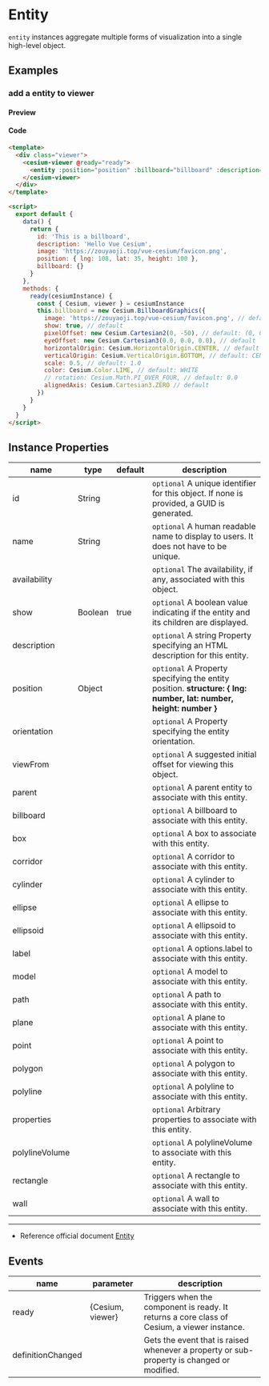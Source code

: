 # Entity

`entity` instances aggregate multiple forms of visualization into a single high-level object.

## Examples

### add a entity to viewer

#### Preview

<doc-preview>
  <template>
    <div class="viewer">
      <cesium-viewer @ready="ready">
        <entity :position="position" :billboard="billboard" :description="description" :id="id">
        </entity>
      </cesium-viewer>
    </div>
  </template>

  <script>
    export default {
      data () {
        return {
          id: 'This is a billboard',
          description: 'Hello Vue Cesium',
          image: 'https://zouyaoji.top/vue-cesium/favicon.png',
          position: { lng: 108, lat: 35, height: 100 },
          billboard: {}
        }
      },
      methods: {
        ready (cesiumInstance) {
          const { Cesium, viewer } = cesiumInstance
          this.billboard = new Cesium.BillboardGraphics({
            image: 'https://zouyaoji.top/vue-cesium/favicon.png', // default: undefined
            show: true, // default
            pixelOffset: new Cesium.Cartesian2(0, -50), // default: (0, 0)
            eyeOffset: new Cesium.Cartesian3(0.0, 0.0, 0.0), // default
            horizontalOrigin: Cesium.HorizontalOrigin.CENTER, // default
            verticalOrigin: Cesium.VerticalOrigin.BOTTOM, // default: CENTER
            scale: 0.5, // default: 1.0
            color: Cesium.Color.LIME, // default: WHITE
            // rotation: Cesium.Math.PI_OVER_FOUR, // default: 0.0
            alignedAxis: Cesium.Cartesian3.ZERO, // default
          })
        }
      }
    }
  </script>
</doc-preview>

#### Code

```html
<template>
  <div class="viewer">
    <cesium-viewer @ready="ready">
      <entity :position="position" :billboard="billboard" :description="description" :id="id"> </entity>
    </cesium-viewer>
  </div>
</template>

<script>
  export default {
    data() {
      return {
        id: 'This is a billboard',
        description: 'Hello Vue Cesium',
        image: 'https://zouyaoji.top/vue-cesium/favicon.png',
        position: { lng: 108, lat: 35, height: 100 },
        billboard: {}
      }
    },
    methods: {
      ready(cesiumInstance) {
        const { Cesium, viewer } = cesiumInstance
        this.billboard = new Cesium.BillboardGraphics({
          image: 'https://zouyaoji.top/vue-cesium/favicon.png', // default: undefined
          show: true, // default
          pixelOffset: new Cesium.Cartesian2(0, -50), // default: (0, 0)
          eyeOffset: new Cesium.Cartesian3(0.0, 0.0, 0.0), // default
          horizontalOrigin: Cesium.HorizontalOrigin.CENTER, // default
          verticalOrigin: Cesium.VerticalOrigin.BOTTOM, // default: CENTER
          scale: 0.5, // default: 1.0
          color: Cesium.Color.LIME, // default: WHITE
          // rotation: Cesium.Math.PI_OVER_FOUR, // default: 0.0
          alignedAxis: Cesium.Cartesian3.ZERO // default
        })
      }
    }
  }
</script>
```

## Instance Properties

| name           | type    | default | description                                                                                                       |
| -------------- | ------- | ------- | ----------------------------------------------------------------------------------------------------------------- |
| id             | String  |         | `optional` A unique identifier for this object. If none is provided, a GUID is generated.                         |
| name           | String  |         | `optional` A human readable name to display to users. It does not have to be unique.                              |
| availability   |         |         | `optional` The availability, if any, associated with this object.                                                 |
| show           | Boolean | true    | `optional` A boolean value indicating if the entity and its children are displayed.                               |
| description    |         |         | `optional` A string Property specifying an HTML description for this entity.                                      |
| position       | Object  |         | `optional` A Property specifying the entity position. **structure: { lng: number, lat: number, height: number }** |
| orientation    |         |         | `optional` A Property specifying the entity orientation.                                                          |
| viewFrom       |         |         | `optional` A suggested initial offset for viewing this object.                                                    |
| parent         |         |         | `optional` A parent entity to associate with this entity.                                                         |
| billboard      |         |         | `optional` A billboard to associate with this entity.                                                             |
| box            |         |         | `optional` A box to associate with this entity.                                                                   |
| corridor       |         |         | `optional` A corridor to associate with this entity.                                                              |
| cylinder       |         |         | `optional` A cylinder to associate with this entity.                                                              |
| ellipse        |         |         | `optional` A ellipse to associate with this entity.                                                               |
| ellipsoid      |         |         | `optional` A ellipsoid to associate with this entity.                                                             |
| label          |         |         | `optional` A options.label to associate with this entity.                                                         |
| model          |         |         | `optional` A model to associate with this entity.                                                                 |
| path           |         |         | `optional` A path to associate with this entity.                                                                  |
| plane          |         |         | `optional` A plane to associate with this entity.                                                                 |
| point          |         |         | `optional` A point to associate with this entity.                                                                 |
| polygon        |         |         | `optional` A polygon to associate with this entity.                                                               |
| polyline       |         |         | `optional` A polyline to associate with this entity.                                                              |
| properties     |         |         | `optional` Arbitrary properties to associate with this entity.                                                    |
| polylineVolume |         |         | `optional` A polylineVolume to associate with this entity.                                                        |
| rectangle      |         |         | `optional` A rectangle to associate with this entity.                                                             |
| wall           |         |         | `optional` A wall to associate with this entity.                                                                  |

---

- Reference official document [Entity](https://cesium.com/docs/cesiumjs-ref-doc/Entity.html)

## Events

| name              | parameter        | description                                                                                 |
| ----------------- | ---------------- | ------------------------------------------------------------------------------------------- |
| ready             | {Cesium, viewer} | Triggers when the component is ready. It returns a core class of Cesium, a viewer instance. |
| definitionChanged |                  | Gets the event that is raised whenever a property or sub-property is changed or modified.   |
